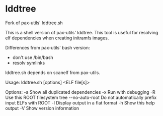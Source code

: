lddtree
=======

Fork of pax-utils' lddtree.sh

This is a shell version of pax-utils' lddtree. This tool is useful for
resolving elf dependencies when creating initramfs images.

Differences from pax-utils' bash version:
* don't use /bin/bash
* resolv symlinks

lddtree.sh depends on scanelf from pax-utils.

Usage: lddtree.sh [options] <ELF file[s]>

Options:
  -a              Show all duplicated dependencies
  -x              Run with debugging
  -R <root>       Use this ROOT filesystem tree
  --no-auto-root  Do not automatically prefix input ELFs with ROOT
  -l              Display output in a flat format
  -h              Show this help output
  -V              Show version information

